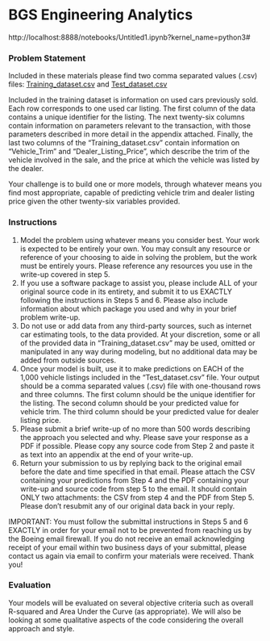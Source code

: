 # BGS Engineering Analytics

http://localhost:8888/notebooks/Untitled1.ipynb?kernel_name=python3#

### Problem Statement
Included in these materials please find two comma separated values (.csv) files: [Training_dataset.csv](https://github.com/cmunwong/BGS-Engineering-Analytics/blob/main/Training_Dataset.csv) and [Test_dataset.csv](https://github.com/cmunwong/BGS-Engineering-Analytics/blob/main/Test_Dataset.csv)

Included in the training dataset is information on used cars previously sold. Each row corresponds to one used car listing. The first column of the data contains a unique identifier for the listing. The next twenty-six columns contain information on parameters relevant to the transaction, with those parameters described in more detail in the appendix attached. Finally, the last two columns of the “Training_dataset.csv” contain information on “Vehicle_Trim” and “Dealer_Listing_Price”, which describe the trim of the vehicle involved in the sale, and the price at which the vehicle was listed by the dealer.

Your challenge is to build one or more models, through whatever means you find most appropriate, capable of predicting vehicle trim and dealer listing price given the other twenty-six variables provided.

### Instructions
1. Model the problem using whatever means you consider best. Your work is expected to be
entirely your own. You may consult any resource or reference of your choosing to aide in solving the problem, but the work must be entirely yours. Please reference any resources you use in the write-up covered in step 5.
2. If you use a software package to assist you, please include ALL of your original source code in its entirety, and submit it to us EXACTLY following the instructions in Steps 5 and 6. Please also include information about which package you used and why in your brief problem write-up.
3. Do not use or add data from any third-party sources, such as internet car estimating tools, to the data provided. At your discretion, some or all of the provided data in “Training_dataset.csv” may be used, omitted or manipulated in any way during modeling, but no additional data may be added from outside sources.
4. Once your model is built, use it to make predictions on EACH of the 1,000 vehicle listings included in the “Test_dataset.csv” file. Your output should be a comma separated values (.csv) file with one-thousand rows and three columns. The first column should be the unique identifier for the listing. The second column should be your predicted value for vehicle trim. The third column should be your predicted value for dealer listing price.
5. Please submit a brief write-up of no more than 500 words describing the approach you selected and why. Please save your response as a PDF if possible. Please copy any source code from Step 2 and paste it as text into an appendix at the end of your write-up.
6. Return your submission to us by replying back to the original email before the date and time specified in that email. Please attach the CSV containing your predictions from Step 4 and the PDF containing your write-up and source code from step 5 to the email. It should contain ONLY two attachments: the CSV from step 4 and the PDF from Step 5. Please don’t resubmit any of our original data back in your reply.

IMPORTANT: You must follow the submittal instructions in Steps 5 and 6 EXACTLY in order for your email not to be prevented from reaching us by the Boeing email firewall. If you do not receive an email acknowledging receipt of your email within two business days of your submittal, please contact us again via email to confirm your materials were received. Thank you!

### Evaluation
Your models will be evaluated on several objective criteria such as overall R-squared and Area Under the Curve (as appropriate). We will also be looking at some qualitative aspects of the code considering the overall approach and style.
